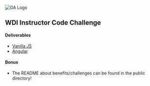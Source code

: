 ![GA Logo](https://raw.github.com/generalassembly/ga-ruby-on-rails-for-devs/master/images/ga.png)

## WDI Instructor Code Challenge

#### Deliverables

- [Vanilla JS](https://mighty-caverns-1397.herokuapp.com)
- [Angular](https://mighty-caverns-1397.herokuapp.com/angular.html)

#### Bonus

- The README about benefits/challenges can be found in the public directory!

